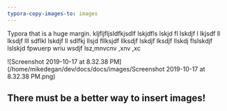 ```yaml
---
typora-copy-images-to: images
---
```


Typora that is a huge margin. kljfljfljsldfkjsdlf lskjdfls lskjd fl lskdjf l lkjsdf ll lksdjf lll sdflkl lskdjf ll sdlfkj llsjd fllksjdf llksdjf lskdjf lksdjf llskdj flslskdjf lslskjd fpwuerp wriu wsdjf lsz,mnvcnv ,xnv ,xc

![Screenshot 2019-10-17 at 8.32.38 PM](/home/mikedegan/dev/docs/docs/images/Screenshot 2019-10-17 at 8.32.38 PM.png)

## There must be a better way to insert images!

